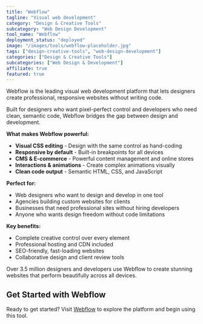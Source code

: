 ```yaml
---
title: "Webflow"
tagline: "Visual web development"
category: "Design & Creative Tools"
subcategory: "Web Design Development"
tool_name: "Webflow"
deployment_status: "deployed"
image: "/images/tools/webflow-placeholder.jpg"
tags: ["design-creative-tools", "web-design-development"]
categories: ["Design & Creative Tools"]
subcategories: ["Web Design & Development"]
affiliate: true
featured: true
---
```

Webflow is the leading visual web development platform that lets designers create professional, responsive websites without writing code.

Built for designers who want pixel-perfect control and developers who need clean, semantic code, Webflow bridges the gap between design and development.

**What makes Webflow powerful:**
- **Visual CSS editing** - Design with the same control as hand-coding
- **Responsive by default** - Built-in breakpoints for all devices
- **CMS & E-commerce** - Powerful content management and online stores
- **Interactions & animations** - Create complex animations visually
- **Clean code output** - Semantic HTML, CSS, and JavaScript

**Perfect for:**
- Web designers who want to design and develop in one tool
- Agencies building custom websites for clients
- Businesses that need professional sites without hiring developers
- Anyone who wants design freedom without code limitations

**Key benefits:**
- Complete creative control over every element
- Professional hosting and CDN included
- SEO-friendly, fast-loading websites
- Collaborative design and client review tools

Over 3.5 million designers and developers use Webflow to create stunning websites that perform beautifully across all devices.

## Get Started with Webflow

Ready to get started? Visit [Webflow](https://webflow.com) to explore the platform and begin using this tool.